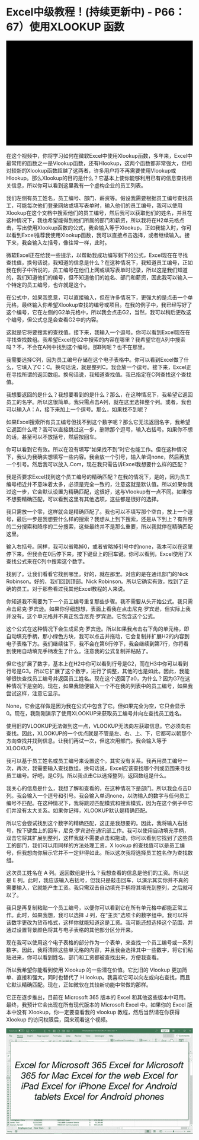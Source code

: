# Excel中级教程！(持续更新中) - P66：67）使用XLOOKUP 函数 

![](img/797f4cc0ad75088c1560e826b4d80aeb_0.png)

在这个视频中，你将学习如何在微软Excel中使用Xlookup函数，多年来，Excel中最常用的函数之一是Vlookup函数，还有Hlookup，这两个函数都非常强大，但相对较新的Xlookup函数超越了这两者，许多用户将不再需要使用Vlookup或Hlookup。那么Xlookup的目的是什么？它基本上使你能够利用已有的信息查找相关信息，所以你可以看到这里我有一个虚构企业的员工列表。

我们左侧有员工姓名，员工编号、部门、薪资等。假设我需要根据员工编号查找员工，可能每次他们登录网站或填写表单时，输入他们的员工编号，我可以使用Xlookup在这个文档中搜索他们的员工编号，然后我可以获取他们的姓名，并且在这种情况下，我也希望能得到他们所属的部门和薪资，所以我将在H2单元格点击，写出使用Xlookup函数的公式，我会输入等于Xlookup，正如我输入时，你可以看到Excel推荐我使用Xlookup函数，我可以直接点击选择，或者继续输入。接下来，我会输入左括号，像往常一样，此时。

微软Excel正在给我一些提示，以帮助我成功编写剩下的公式，Excel现在在寻找查找值，换句话说，我知道的信息是什么？在这种情况下，我知道员工编号，正如我在例子中所说的，员工编号在他们上网或填写表单时记录，所以这是我们知道的，我们知道他们的编号，但不知道他们的姓名、部门和薪资，因此我可以输入一个特定的员工编号，也许就是这个。

在公式中，如果我愿意，可以直接输入，但在许多情况下，更强大的是点击一个单元格，最终输入你希望Xlookup查找的编号或项目。在我的例子中，我已经写好了这个编号，它在左侧的G2单元格中，所以我会点击G2，当然，我可以稍后更改这个编号，但公式总是会查看G2中的内容。

这就是它将要搜索的查找值。接下来，我输入一个逗号。你可以看到Excel现在在寻找查找数组。我希望Excel在G2中搜索的内容在哪里？我希望它在A列中搜索吗？不，不会在A列中找到这个编号。那B列呢？也不在那里。

我需要选择C列，因为员工编号存储在这个电子表格中。你可以看到Excel做了什么，它填入了C：C。换句话说，就是整列C。我会放一个逗号。接下来，Excel正在寻找所谓的返回数组。换句话说，我知道查找值。我已指定在C列查找这个查找值。

我想要返回的是什么？我想要看到的是什么？那么，在这种情况下，我希望它返回员工的名字。所以这很简单。我只需点击A列，就在这里选择整个列。或者，我也可以输入A：A，接下来加上一个逗号。那么，如果找不到呢？

如果Excel搜索所有员工编号但找不到这个数字呢？那么它无法返回名字，我希望它返回什么呢？我可以直接跳过这一步，删除那个逗号，输入右括号。如果你不想的话，甚至可以不放括号，然后按回车。

你可以看到它有效。所以在没有填写“如果找不到”时它也能工作。但在这种情况下，我认为我确实想填写一些内容。我会放一个引号，输入单词none，然后再放一个引号。然后我可以放入.Com，现在我只需告诉Excel我想要什么样的匹配？

我是否要求Excel找到这个员工编号的精确匹配？在我的情况下，是的，因为员工编号相近并不意味着太多，必须是完全一致的，注意这就是默认值。所以如果你跳过这一步，它会默认设置为精确匹配，这很好，这与Vlookup有一点不同。如果你不想要精确匹配，可以看到这里有其他选项，这些都是很好的选择。

我只需放一个零，这样就会是精确匹配了。我也可以不填写那个空白，放上一个逗号，最后一步是我想要什么样的搜索？我想从上到下搜索，还是从下到上？有升序的二分搜索和降序的二分搜索，这些最终并不是那么重要，所以我就停在精确匹配这里。

输入右括号。同样，我可以省略掉0，或者省略掉引号中的none，我本可以在这里停下来。但我会在0后停下来，按下键盘上的回车键。你可以看到，Excel使用了X查找公式来在C列中搜索这个数字。

找到了。让我们看看它找到哪里。好的，就在那里。对应的是在通讯部门的Nick Robinson。好的，我们回到顶部。Nick Robinson。所以它确实有效，找到了正确的员工。对于那些看过我其他Excel教程的人来说。

你知道我不需要为下一个员工编号重复那些步骤。我不需要从头开始公式。我只需点击尼克·罗宾逊。如果你仔细想想，表面上看我在点击尼克·罗宾逊，但实际上我并没有。这个单元格并不真正包含尼克·罗宾逊。它包含这个公式。

这个公式在这种情况下会生成尼克·罗宾逊。所以如果我点击右下角的单元格，即自动填充手柄，那小绿色方块，我可以点击并拖动，它会复制并扩展H2的内容到电子表格下方。我们继续往下，我不会在第6行停下，我会继续到第7行，你将看到使用自动填充手柄发生了什么。注意我的公式复制并粘贴了。

但它也扩展了数字，基本上在H2中你可以看到行号是G2，而在H3中你可以看到行号是G3。所以它扩展了这个数字，进行了调整，其他的也是如此。因此，我能够很快查找员工编号并返回员工姓名。现在这个返回了a0，为什么？因为G7在这种情况下是空的。现在，如果我随便输入一个不在我的列表中的员工编号，如果我尝试这样，注意它显示。

None，它会这样做是因为我在公式中包含了它。但如果完全为空，它只会显示0。现在，我刚刚演示了使用XLOOKUP来获取员工编号并向左查找员工姓名。

使用旧的VLOOKUP无法做到这一点，VLOOKUP无法向左获取信息。它必须向右查找。因此，XLOOKUP的一个优点就是不管是左、右、上、下，它都可以朝那个方向查找并找到信息。让我们再试一次，但这次用部门。我会输入等于XLOOKUP。

我可以基于员工姓名或员工编号来设置这个。其实没有关系。我再用员工编号一次，再次，我需要输入查找数组。换句话说，Excel应该查找哪个列或范围来寻找员工编号。好吧，是C列。所以我点击C以选择整列，返回数组是什么。

我关心的信息是什么，我想了解和查看的，在这种情况下是部门。所以我会点击D列。我会输入一个逗号和引号。我会输入单词none，以防输入的数字与任何员工编号不匹配。在这种情况下，我将跳过匹配模式和搜索模式，因为在这个例子中它们并没有太大关系。如果你记得，XLOOKUP默认是精确匹配。

所以它会尝试找到这个数字的精确匹配，这正是我想要的。因此，我将输入右括号，按下键盘上的回车，尼克·罗宾逊在通讯部工作。我可以使用自动填充手柄，双击它将其扩展到整列，这样我就不需要点击和拖动，你可以看到它找到了这些员工的部门，我们可以用同样的方法处理工资，X lookup 的查找值可以是员工编号，但我想向你展示它并不一定非得如此。所以这次我将选择员工姓名作为查找数组。

这次员工姓名在 A 列。返回数组是什么？我想查看的信息是他们的工资。所以这是 E 列。此时，我应该输入右括号，但我只是敲击回车，以演示其实你并不真的需要输入，它就能产生工资。我只需双击自动填充手柄将其填充到整列，之后就可以了。

我只是再复制粘贴一个员工编号，以便你可以看到它在所有单元格中都能正常工作。此时，如果我想，我可以选择 J 列，在“主页”选项卡的数字组中。我可以将该数字更改为货币格式，这样你就能知道这是工资。我可能还想选择这个范围，并通过设置背景颜色将其与电子表格的其他部分区分开来。

现在我可以使用这个电子表格的部分作为一个表单，来查找一个员工编号或一系列数字。因此，我将清除这些单元格的内容，并且我会选择其中一些数字，将它们粘贴进来，你可以看到姓名、部门和工资都被查找出来，方便我查看。

所以我希望你能看到使用 Xlookup 的一些潜在价值。它比旧的 Vlookup 更加简单、直接和强大，同时也替代了 H lookup。我喜欢它可以向左或向右查找，而且它默认精确匹配。现在，正如微软在其较新功能中常做的那样。

它正在逐步推出，目前在 Microsoft 365 版本的 Excel 和其他这些版本中可用。最终，我预计它会出现在所有现代版本的 Microsoft Excel 中。如果你的 Excel 版本中没有 Xlookup，你一定要查看我的 vlookup 教程，然后当然请在你获得 Xlookup 的访问权限后，回来观看这个视频。

![](img/797f4cc0ad75088c1560e826b4d80aeb_2.png)
